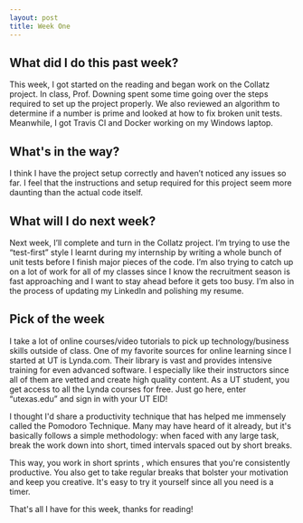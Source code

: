```yaml
---
layout: post
title: Week One
---
```


## What did I do this past week? ##

This week, I got started on the reading and began work on the Collatz project. In class, Prof. Downing spent some time going over the steps required to set up the project properly. We also reviewed an algorithm to determine if a number is prime and looked at how to fix broken unit tests. Meanwhile, I got Travis CI and Docker working on my Windows laptop.

## What's in the way? ##

I think I have the project setup correctly and haven’t noticed any issues so far. I feel that the instructions and setup required for this project seem more daunting than the actual code itself.

## What will I do next week? ##

Next week, I’ll complete and turn in the Collatz project. I’m trying to use the “test-first” style I learnt during my internship by writing a whole bunch of unit tests before I finish major pieces of the code. I’m also trying to catch up on a lot of work for all of my classes since I know the recruitment season is fast approaching and I want to stay ahead before it gets too busy. I’m also in the process of updating my LinkedIn and polishing my resume.

## Pick of the week #

I take a lot of online courses/video tutorials to pick up technology/business skills outside of class. One of my favorite sources for online learning since I started at UT is Lynda.com.  Their library is vast and provides intensive training for even advanced software. I especially like their instructors since all of them are vetted and create high quality content. As a UT student, you get access to all the Lynda courses for free. Just go here, enter “utexas.edu” and sign in with your UT EID!

I thought I'd share a productivity technique that has helped me immensely called the Pomodoro Technique. Many may have heard of it already, but it's basically follows a simple methodology: when faced with any large task, break the work down into short, timed intervals spaced out by short breaks. 

This way, you work in short sprints , which ensures that you're consistently productive. You also get to take regular breaks that bolster your motivation and keep you creative. It's easy to try it yourself since all you need is a timer.

That's all I have for this week, thanks for reading!
